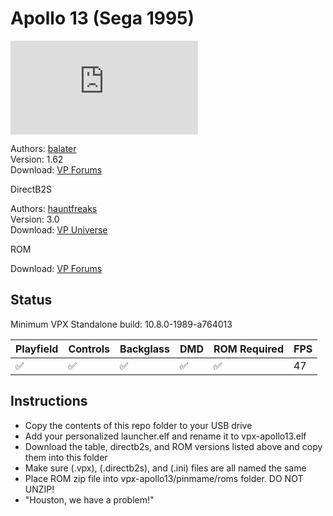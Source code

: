 # Apollo 13 (Sega 1995)

![Table Preview](https://www.vpforums.org/index.php?s=ecc80ff65f52642febea09026be698f8&app=downloads&module=display&section=screenshot&record=76937&id=14766&full=1)

Authors: [balater](https://www.vpforums.org/index.php?s=ecc80ff65f52642febea09026be698f8&showuser=112487)  
Version: 1.62  
Download: [VP Forums](https://www.vpforums.org/index.php?app=downloads&showfile=14766)

DirectB2S

Authors: [hauntfreaks](https://vpuniverse.com/profile/5216-hauntfreaks/)  
Version: 3.0  
Download: [VP Universe](https://vpuniverse.com/files/file/10898-apollo-13-sega-1995-b2s-with-full-dmd/)

ROM

Download: [VP Forums](https://www.vpforums.org/index.php?app=downloads&showfile=1063)

## Status 

Minimum VPX Standalone build: 10.8.0-1989-a764013

| Playfield | Controls | Backglass | DMD | ROM Required | FPS | 
|-----------|----------|-----------|-----|--------------|-----|
| :white_check_mark: | :white_check_mark: | :white_check_mark: | :white_check_mark: | :white_check_mark: | 47 |

## Instructions

- Copy the contents of this repo folder to your USB drive
- Add your personalized launcher.elf and rename it to vpx-apollo13.elf
- Download the table, directb2s, and ROM versions listed above and copy them into this folder
- Make sure (.vpx), (.directb2s), and (.ini) files are all named the same
- Place ROM zip file into vpx-apollo13/pinmame/roms folder. DO NOT UNZIP!
- "Houston, we have a problem!"
